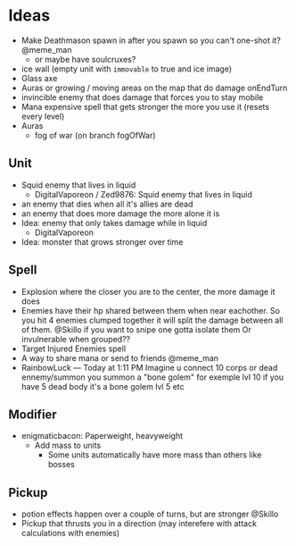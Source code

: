 # Ideas
- Make Deathmason spawn in after you spawn so you can't one-shot it? @meme_man
    - or maybe have soulcruxes?
- ice wall (empty unit with `immovable` to true and ice image)
- Glass axe
- Auras or growing / moving areas on the map that do damage onEndTurn
- invincible enemy that does damage that forces you to stay mobile
- Mana expensive spell that gets stronger the more you use it (resets every level)
- Auras
    - fog of war (on branch fogOfWar)

## Unit
- Squid enemy that lives in liquid
    - DigitalVaporeon / Zed9876: Squid enemy that lives in liquid
- an enemy that dies when all it's allies are dead
- an enemy that does more damage the more alone it is
- Idea: enemy that only takes damage while in liquid
    - DigitalVaporeon
- Idea: monster that grows stronger over time

## Spell
- Explosion where the closer you are to the center, the more damage it does
- Enemies have their hp shared between them when near eachother. So you hit 4 enemies clumped together it will split the damage between all of them. @Skillo
    if you want to snipe one gotta isolate them
    Or invulnerable when grouped??
- Target Injured Enemies spell
- A way to share mana or send to friends @meme_man
- RainbowLuck — Today at 1:11 PM
Imagine u connect 10 corps or dead ennemy/summon  you summon a "bone golem" for exemple lvl 10 if you have 5 dead body it's a bone golem lvl 5 etc

## Modifier
- enigmaticbacon: Paperweight, heavyweight
    - Add mass to units
        - Some units automatically have more mass than others like bosses

## Pickup
- potion effects happen over a couple of turns, but are stronger @Skillo
- Pickup that thrusts you in a direction (may interefere with attack calculations with enemies)
